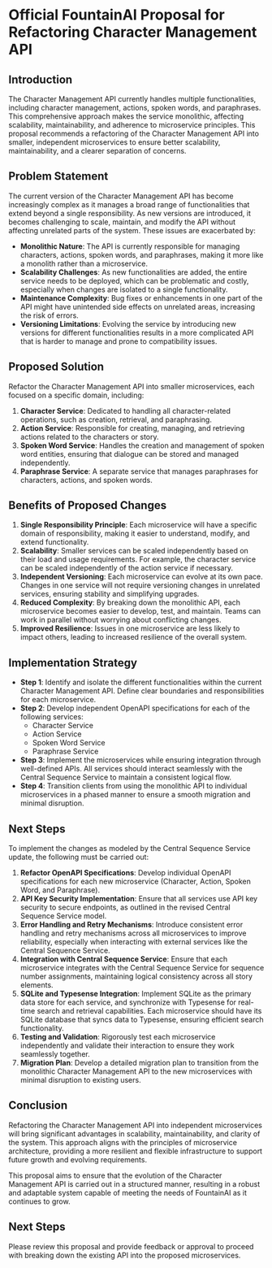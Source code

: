 # Official FountainAI Proposal for Refactoring Character Management API

## Introduction
The Character Management API currently handles multiple functionalities, including character management, actions, spoken words, and paraphrases. This comprehensive approach makes the service monolithic, affecting scalability, maintainability, and adherence to microservice principles. This proposal recommends a refactoring of the Character Management API into smaller, independent microservices to ensure better scalability, maintainability, and a clearer separation of concerns.

## Problem Statement
The current version of the Character Management API has become increasingly complex as it manages a broad range of functionalities that extend beyond a single responsibility. As new versions are introduced, it becomes challenging to scale, maintain, and modify the API without affecting unrelated parts of the system. These issues are exacerbated by:

- **Monolithic Nature**: The API is currently responsible for managing characters, actions, spoken words, and paraphrases, making it more like a monolith rather than a microservice.
- **Scalability Challenges**: As new functionalities are added, the entire service needs to be deployed, which can be problematic and costly, especially when changes are isolated to a single functionality.
- **Maintenance Complexity**: Bug fixes or enhancements in one part of the API might have unintended side effects on unrelated areas, increasing the risk of errors.
- **Versioning Limitations**: Evolving the service by introducing new versions for different functionalities results in a more complicated API that is harder to manage and prone to compatibility issues.

## Proposed Solution
Refactor the Character Management API into smaller microservices, each focused on a specific domain, including:

1. **Character Service**: Dedicated to handling all character-related operations, such as creation, retrieval, and paraphrasing.
2. **Action Service**: Responsible for creating, managing, and retrieving actions related to the characters or story.
3. **Spoken Word Service**: Handles the creation and management of spoken word entities, ensuring that dialogue can be stored and managed independently.
4. **Paraphrase Service**: A separate service that manages paraphrases for characters, actions, and spoken words.

## Benefits of Proposed Changes
1. **Single Responsibility Principle**: Each microservice will have a specific domain of responsibility, making it easier to understand, modify, and extend functionality.
2. **Scalability**: Smaller services can be scaled independently based on their load and usage requirements. For example, the character service can be scaled independently of the action service if necessary.
3. **Independent Versioning**: Each microservice can evolve at its own pace. Changes in one service will not require versioning changes in unrelated services, ensuring stability and simplifying upgrades.
4. **Reduced Complexity**: By breaking down the monolithic API, each microservice becomes easier to develop, test, and maintain. Teams can work in parallel without worrying about conflicting changes.
5. **Improved Resilience**: Issues in one microservice are less likely to impact others, leading to increased resilience of the overall system.

## Implementation Strategy
- **Step 1**: Identify and isolate the different functionalities within the current Character Management API. Define clear boundaries and responsibilities for each microservice.
- **Step 2**: Develop independent OpenAPI specifications for each of the following services:
  - Character Service
  - Action Service
  - Spoken Word Service
  - Paraphrase Service
- **Step 3**: Implement the microservices while ensuring integration through well-defined APIs. All services should interact seamlessly with the Central Sequence Service to maintain a consistent logical flow.
- **Step 4**: Transition clients from using the monolithic API to individual microservices in a phased manner to ensure a smooth migration and minimal disruption.

## Next Steps
To implement the changes as modeled by the Central Sequence Service update, the following must be carried out:
1. **Refactor OpenAPI Specifications**: Develop individual OpenAPI specifications for each new microservice (Character, Action, Spoken Word, and Paraphrase).
2. **API Key Security Implementation**: Ensure that all services use API key security to secure endpoints, as outlined in the revised Central Sequence Service model.
3. **Error Handling and Retry Mechanisms**: Introduce consistent error handling and retry mechanisms across all microservices to improve reliability, especially when interacting with external services like the Central Sequence Service.
4. **Integration with Central Sequence Service**: Ensure that each microservice integrates with the Central Sequence Service for sequence number assignments, maintaining logical consistency across all story elements.
5. **SQLite and Typesense Integration**: Implement SQLite as the primary data store for each service, and synchronize with Typesense for real-time search and retrieval capabilities. Each microservice should have its SQLite database that syncs data to Typesense, ensuring efficient search functionality.
6. **Testing and Validation**: Rigorously test each microservice independently and validate their interaction to ensure they work seamlessly together.
7. **Migration Plan**: Develop a detailed migration plan to transition from the monolithic Character Management API to the new microservices with minimal disruption to existing users.

## Conclusion
Refactoring the Character Management API into independent microservices will bring significant advantages in scalability, maintainability, and clarity of the system. This approach aligns with the principles of microservice architecture, providing a more resilient and flexible infrastructure to support future growth and evolving requirements.

This proposal aims to ensure that the evolution of the Character Management API is carried out in a structured manner, resulting in a robust and adaptable system capable of meeting the needs of FountainAI as it continues to grow.

## Next Steps
Please review this proposal and provide feedback or approval to proceed with breaking down the existing API into the proposed microservices.
